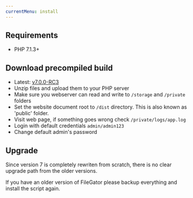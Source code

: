 ```yaml
---
currentMenu: install
---
```


## Requirements
- PHP 7.1.3+


## Download precompiled build
- Latest: [v7.0.0-RC3](https://github.com/filegator/static/raw/master/builds/filegator_v7.0.0-RC3.zip)
- Unzip files and upload them to your PHP server
- Make sure you webserver can read and write to `/storage` and `/private` folders
- Set the website document root to `/dist` directory. This is also known as 'public' folder.
- Visit web page, if something goes wrong check `/private/logs/app.log`
- Login with default credentials `admin/admin123`
- Change default admin's password

## Upgrade

Since version 7 is completely rewriten from scratch, there is no clear upgrade path from the older versions.

If you have an older version of FileGator please backup everything and install the script again.


